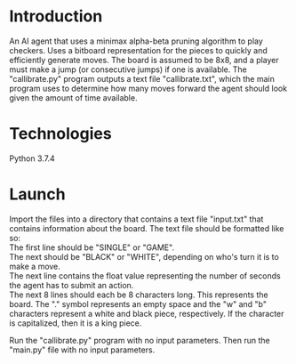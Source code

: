 # Introduction
An AI agent that uses a minimax alpha-beta pruning algorithm to play checkers. Uses a bitboard representation for the pieces to quickly and efficiently generate moves. The board is assumed to be 8x8, and a player must make a jump (or consecutive jumps) if one is available. The "callibrate.py" program outputs a text file "callibrate.txt", which the main program uses to determine how many moves forward the agent should look given the amount of time available.

# Technologies
Python 3.7.4

# Launch
Import the files into a directory that contains a text file "input.txt" that contains information about the board. The text file should be formatted like so:  
The first line should be "SINGLE" or "GAME".  
The next should be "BLACK" or "WHITE", depending on who's turn it is to make a move.  
The next line contains the float value representing the number of seconds the agent has to submit an action.  
The next 8 lines should each be 8 characters long. This represents the board. The "." symbol represents an empty space and the "w" and "b" characters represent a white and black piece, respectively. If the character is capitalized, then it is a king piece.  
  
Run the "callibrate.py" program with no input parameters. Then run the "main.py" file with no input parameters.
